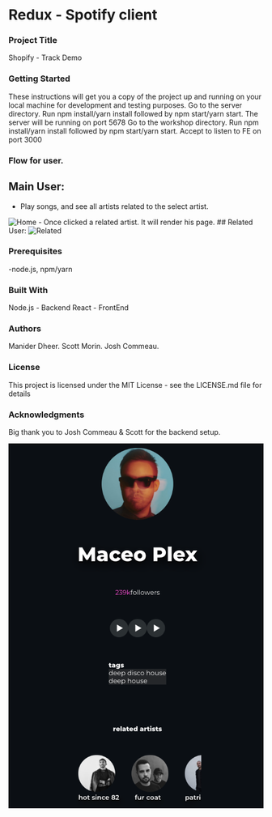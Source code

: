 # Redux  - Spotify client

### Project Title

Shopify - Track Demo

### Getting Started
These instructions will get you a copy of the project up and running on your local machine for development and testing purposes.
Go to the server directory. Run npm install/yarn install followed by npm start/yarn start. The server will be running on port 5678
Go to the workshop directory. Run npm install/yarn install followed by npm start/yarn start. Accept to listen to FE on port 3000
### Flow for user.

## Main User:
- Play songs, and see all artists related to the select artist. 
<img src="workshop/public/Home.png" alt="Home" />
- Once clicked a related artist. It will render his page.
## Related User:
<img src="workshop/public/Related.png" alt="Related" />


### Prerequisites
-node.js, npm/yarn
### Built With
Node.js - Backend
React - FrontEnd
### Authors
Manider Dheer.
Scott Morin.
Josh Commeau.
### License
This project is licensed under the MIT License - see the LICENSE.md file for details
### Acknowledgments
Big thank you to Josh Commeau & Scott for the backend setup.


<img src="front/src/mainapp.png" alt="Finished app" />


